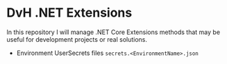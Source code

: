 # DvH .NET Extensions
In this repository I will manage .NET Core Extensions methods that may be useful for development projects or real solutions.

- Environment UserSecrets files `secrets.<EnvironmentName>.json`
